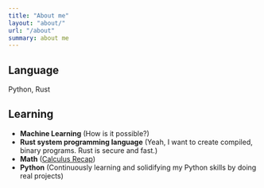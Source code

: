 ```yaml
---
title: "About me"
layout: "about/"
url: "/about"
summary: about me
---
```


## Language

Python, Rust

## Learning

- **Machine Learning** (How is it possible?)
- **Rust system programming language** (Yeah, I want to create compiled, binary
  programs. Rust is secure and fast.)
- **Math** ([Calculus Recap](/posts/2023-08-30_differential_calculus_recap/))
- **Python** (Continuously learning and solidifying my Python skills by doing real
  projects)